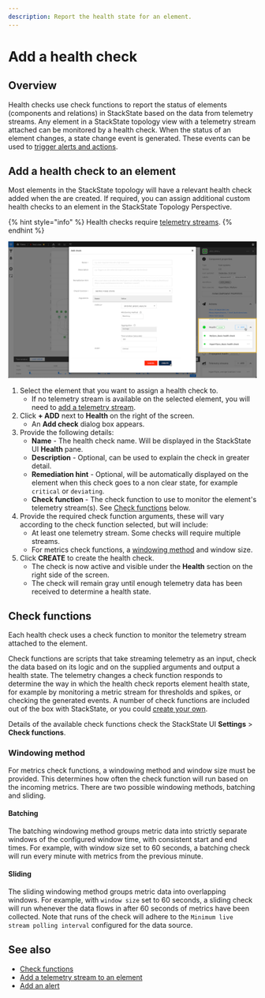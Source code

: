 ```yaml
---
description: Report the health state for an element.
---
```


# Add a health check

## Overview

Health checks use check functions to report the status of elements (components and relations) in StackState based on the data from telemetry streams. Any element in a StackState topology view with a telemetry stream attached can be monitored by a health check. When the status of an element changes, a state change event is generated. These events can be used to [trigger alerts and actions](/use/health-state-and-alerts/send-alerts.md).

## Add a health check to an element

Most elements in the StackState topology will have a relevant health check added when the are created. If required, you can assign additional custom health checks to an element in the StackState Topology Perspective.

{% hint style="info" %}
Health checks require [telemetry streams](/use/health-state-and-alerts/add-telemetry-to-element.md).
{% endhint %}

![Add a health check to an element](/.gitbook/assets/v42_add_health_check.png)

1. Select the element that you want to assign a health check to.
    - If no telemetry stream is available on the selected element, you will need to [add a telemetry stream](/use/health-state-and-alerts/add-telemetry-to-element.md).
3. Click **+ ADD** next to **Health** on the right of the screen. 
    - An **Add check** dialog box appears.
4. Provide the following details:
    - **Name** - The health check name. Will be displayed in the StackState UI **Health** pane.
    - **Description** - Optional, can be used to explain the check in greater detail.
    - **Remediation hint** - Optional, will be automatically displayed on the element when this check goes to a non clear state, for example `critical` or `deviating`.
    - **Check function** - The check function to use to monitor the element's telemetry stream(s). See [Check functions](#check-functions) below.
5. Provide the required check function arguments, these will vary according to the check function selected, but will include:
    - At least one telemetry stream. Some checks will require multiple streams. 
    - For metrics check functions, a [windowing method](#windowing-method) and window size.
9. Click **CREATE** to create the health check. 
    - The check is now active and visible under the **Health** section on the right side of the screen. 
    - The check will remain gray until enough telemetry data has been received to determine a health state.

## Check functions

Each health check uses a check function to monitor the telemetry stream attached to the element. 

Check functions are scripts that take streaming telemetry as an input, check the data based on its logic and on the supplied arguments and output a health state. The telemetry changes a check function responds to determine the way in which the health check reports element health state, for example by monitoring a metric stream for thresholds and spikes, or checking the generated events. 
A number of check functions are included out of the box with StackState, or you could [create your own](/configure/telemetry/checks_and_streams.md#check-functions).

Details of the available check functions check the StackState UI **Settings** > **Check functions**.

### Windowing method

For metrics check functions, a windowing method and window size must be provided. This determines how often the check function will run based on the incoming metrics. There are two possible windowing methods, batching and sliding.

#### Batching
The batching windowing method groups metric data into strictly separate windows of the configured window time, with consistent start and end times. For example, with window size set to 60 seconds, a batching check will run every minute with metrics from the previous minute.

#### Sliding
The sliding windowing method groups metric data into overlapping windows. For example, with `window size` set to 60 seconds, a sliding check will run whenever the data flows in after 60 seconds of metrics have been collected. Note that runs of the check will adhere to the `Minimum live stream polling interval` configured for the data source.

## See also

- [Check functions](/configure/telemetry/checks_and_streams.md#check-functions)
- [Add a telemetry stream to an element](/use/health-state-and-alerts/add-telemetry-to-element.md)
- [Add an alert](/use/health-state-and-alerts/send-alerts.md)